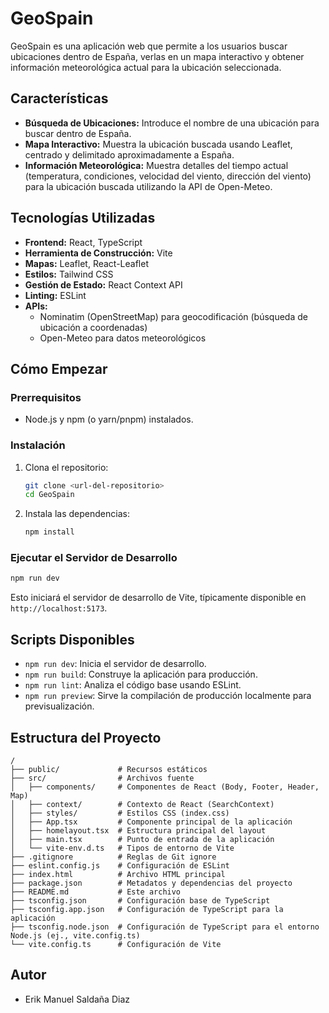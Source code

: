 # GeoSpain

GeoSpain es una aplicación web que permite a los usuarios buscar ubicaciones dentro de España, verlas en un mapa interactivo y obtener información meteorológica actual para la ubicación seleccionada.

## Características

*   **Búsqueda de Ubicaciones:** Introduce el nombre de una ubicación para buscar dentro de España.
*   **Mapa Interactivo:** Muestra la ubicación buscada usando Leaflet, centrado y delimitado aproximadamente a España.
*   **Información Meteorológica:** Muestra detalles del tiempo actual (temperatura, condiciones, velocidad del viento, dirección del viento) para la ubicación buscada utilizando la API de Open-Meteo.

## Tecnologías Utilizadas

*   **Frontend:** React, TypeScript
*   **Herramienta de Construcción:** Vite
*   **Mapas:** Leaflet, React-Leaflet
*   **Estilos:** Tailwind CSS
*   **Gestión de Estado:** React Context API
*   **Linting:** ESLint
*   **APIs:**
    *   Nominatim (OpenStreetMap) para geocodificación (búsqueda de ubicación a coordenadas)
    *   Open-Meteo para datos meteorológicos

## Cómo Empezar

### Prerrequisitos

*   Node.js y npm (o yarn/pnpm) instalados.

### Instalación

1.  Clona el repositorio:
    ```bash
    git clone <url-del-repositorio>
    cd GeoSpain
    ```
2.  Instala las dependencias:
    ```bash
    npm install
    ```

### Ejecutar el Servidor de Desarrollo

```bash
npm run dev
```

Esto iniciará el servidor de desarrollo de Vite, típicamente disponible en `http://localhost:5173`.

## Scripts Disponibles

*   `npm run dev`: Inicia el servidor de desarrollo.
*   `npm run build`: Construye la aplicación para producción.
*   `npm run lint`: Analiza el código base usando ESLint.
*   `npm run preview`: Sirve la compilación de producción localmente para previsualización.

## Estructura del Proyecto

```
/
├── public/             # Recursos estáticos
├── src/                # Archivos fuente
│   ├── components/     # Componentes de React (Body, Footer, Header, Map)
│   ├── context/        # Contexto de React (SearchContext)
│   ├── styles/         # Estilos CSS (index.css)
│   ├── App.tsx         # Componente principal de la aplicación
│   ├── homelayout.tsx  # Estructura principal del layout
│   ├── main.tsx        # Punto de entrada de la aplicación
│   └── vite-env.d.ts   # Tipos de entorno de Vite
├── .gitignore          # Reglas de Git ignore
├── eslint.config.js    # Configuración de ESLint
├── index.html          # Archivo HTML principal
├── package.json        # Metadatos y dependencias del proyecto
├── README.md           # Este archivo
├── tsconfig.json       # Configuración base de TypeScript
├── tsconfig.app.json   # Configuración de TypeScript para la aplicación
├── tsconfig.node.json  # Configuración de TypeScript para el entorno Node.js (ej., vite.config.ts)
└── vite.config.ts      # Configuración de Vite
```

## Autor

*   Erik Manuel Saldaña Diaz
